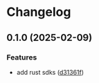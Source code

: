 # Changelog

## 0.1.0 (2025-02-09)


### Features

* add rust sdks ([d31361f](https://github.com/devopsarr/sonarr-rs/commit/d31361fa7396931c66c352d7dd413a7bea567599))
